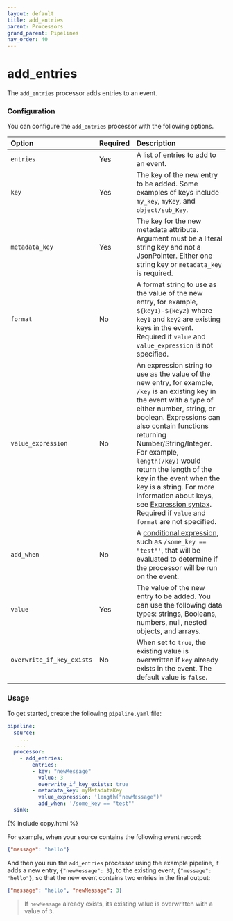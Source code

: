 ```yaml
---
layout: default
title: add_entries
parent: Processors
grand_parent: Pipelines
nav_order: 40
---
```


# add_entries

The `add_entries` processor adds entries to an event.

### Configuration

You can configure the `add_entries` processor with the following options.

| Option | Required | Description |
| :--- | :--- | :--- |
| `entries` | Yes | A list of entries to add to an event. |
| `key` | Yes | The key of the new entry to be added. Some examples of keys include `my_key`, `myKey`, and `object/sub_Key`. |
| `metadata_key` | Yes | The key for the new metadata attribute. Argument must be a literal string key and not a JsonPointer. Either one string key or `metadata_key` is required. |
| `format` | No | A format string to use as the value of the new entry, for example, `${key1}-${key2}` where `key1` and `key2` are existing keys in the event. Required if `value` and `value_expression` is not specified. |
| `value_expression` | No | An expression string to use as the value of the new entry, for example, `/key` is an existing key in the event with a type of either number, string, or boolean. Expressions can also contain functions returning Number/String/Integer. For example, `length(/key)` would return the length of the key in the event when the key is a string. For more information about keys, see [Expression syntax](https://opensearch.org/docs/latest/data-prepper/pipelines/expression-syntax/). Required if `value` and `format` are not specified. |
| `add_when` | No | A [conditional expression](https://opensearch.org/docs/latest/data-prepper/pipelines/expression-syntax/), such as `/some_key == "test"'`, that will be evaluated to determine if the processor will be run on the event. |
| `value` | Yes | The value of the new entry to be added. You can use the following data types: strings, Booleans, numbers, null, nested objects, and arrays. |
| `overwrite_if_key_exists` | No | When set to `true`, the existing value is overwritten if `key` already exists in the event. The default value is `false`. |

### Usage

To get started, create the following `pipeline.yaml` file:

```yaml
pipeline:
  source:
    ...
  ....  
  processor:
    - add_entries:
        entries:
        - key: "newMessage"
          value: 3
          overwrite_if_key_exists: true
        - metadata_key: myMetadataKey
          value_expression: 'length("newMessage")'
          add_when: '/some_key == "test"'
  sink:
```
{% include copy.html %}


For example, when your source contains the following event record:

```json
{"message": "hello"}
```

And then you run the `add_entries` processor using the example pipeline, it adds a new entry, `{"newMessage": 3}`, to the existing event, `{"message": "hello"}`, so that the new event contains two entries in the final output:

```json
{"message": "hello", "newMessage": 3}
```

> If `newMessage` already exists, its existing value is overwritten with a value of `3`.

